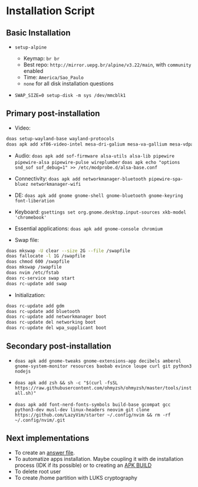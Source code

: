 # Installation Script

## Basic Installation

- `setup-alpine`
  - Keymap: `br br`
  - Best repo: `http://mirror.uepg.br/alpine/v3.22/main`, with `community` enabled
  - Time: `America/Sao_Paulo`
  - `none` for all disk installation questions

- `SWAP_SIZE=0 setup-disk -m sys /dev/mmcblk1`

## Primary post-installation

- Video:
```sh
doas setup-wayland-base wayland-protocols
doas apk add xf86-video-intel mesa-dri-galium mesa-va-gallium mesa-vdpau-gallium
```

- Audio:
`doas apk add sof-firmware alsa-utils alsa-lib pipewire pipewire-alsa pipewire-pulse wireplumber`
`doas apk echo "options snd_sof sof_debug=1" >> /etc/modprobe.d/alsa-base.conf`

- Connectivity: `doas apk add networkmanager-bluetooth pipewire-spa-bluez networkmanager-wifi`

- DE: `doas apk add gnome gnome-shell gnome-bluetooth gnome-keyring font-liberation`

- Keyboard: `gsettings set org.gnome.desktop.input-sources xkb-model 'chromebook'`

- Essential applications: `doas apk add gnome-console chromium`

- Swap file:
```sh
doas mkswap -U clear --size 2G --file /swapfile
doas fallocate -l 1G /swapfile
doas chmod 600 /swapfile
doas mkswap /swapfile 
doas nvim /etc/fstab
doas rc-service swap start
doas rc-update add swap
```

- Initialization:
```sh
doas rc-update add gdm
doas rc-update add bluetooth
doas rc-update add networkmanager boot
doas rc-update del networking boot
doas rc-update del wpa_supplicant boot
```

## Secondary post-installation

- `doas apk add gnome-tweaks gnome-extensions-app decibels amberol gnome-system-monitor resources baobab evince loupe curl git python3 nodejs`

- `doas apk add zsh && sh -c "$(curl -fsSL https://raw.githubusercontent.com/ohmyzsh/ohmyzsh/master/tools/install.sh)"`

- `doas apk add font-nerd-fonts-symbols build-base gcompat gcc python3-dev musl-dev linux-headers neovim
git clone https://github.com/LazyVim/starter ~/.config/nvim && rm -rf ~/.config/nvim/.git`

## Next implementations
- To create an [answer file](https://wiki.alpinelinux.org/wiki/Using_an_answerfile_with_setup-alpine).
- To automatize apps installation. Maybe coupling it with de installation process (IDK if its possible) or to creating an [APK BUILD](https://wiki.alpinelinux.org/wiki/APKBUILD_examples) 
- To delete root user
- To create /home partition with LUKS cryptography